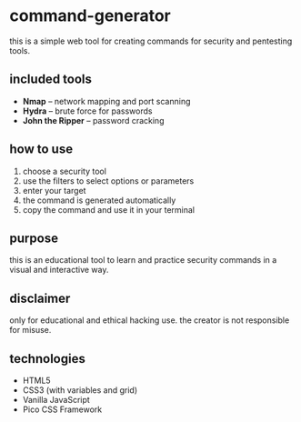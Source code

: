 # command-generator

this is a simple web tool for creating commands for security and pentesting tools. 

## included tools

- **Nmap** – network mapping and port scanning  
- **Hydra** – brute force for passwords  
- **John the Ripper** – password cracking  

## how to use

1. choose a security tool  
2. use the filters to select options or parameters  
3. enter your target  
4. the command is generated automatically  
5. copy the command and use it in your terminal  

## purpose

this is an educational tool to learn and practice security commands in a visual and interactive way.

## disclaimer

only for educational and ethical hacking use. the creator is not responsible for misuse.

## technologies

- HTML5  
- CSS3 (with variables and grid)  
- Vanilla JavaScript  
- Pico CSS Framework
